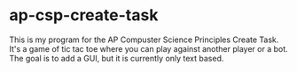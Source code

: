 # ap-csp-create-task

This is my program for the AP Compuster Science Principles Create Task. It's a game of tic tac toe where you can
play against another player or a bot. The goal is to add a GUI, but it is currently only text based.
